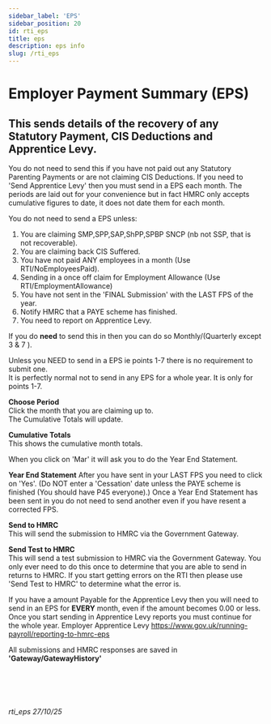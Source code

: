 ```yaml
---
sidebar_label: 'EPS'
sidebar_position: 20
id: rti_eps
title: eps
description: eps info
slug: /rti_eps
---
```


# Employer Payment Summary (EPS)

## This sends details of the recovery of any Statutory Payment, CIS Deductions and Apprentice Levy.

You do not need to send this if you have not paid out any Statutory Parenting Payments or are not claiming CIS Deductions.
If you need to 'Send Apprentice Levy' then you must send in a EPS each month.
The periods are laid out for your convenience but in fact HMRC only accepts cumulative figures to date, it does not date them for each month.


You do not need to send a EPS unless:  
1) You are claiming SMP,SPP,SAP,ShPP,SPBP SNCP (nb not SSP, that is not recoverable).   
2) You are claiming back CIS Suffered.  
3) You have not paid ANY employees in a month (Use RTI/NoEmployeesPaid).  
4) Sending in a once off claim for Employment Allowance (Use RTI/EmploymentAllowance)  
5) You have not sent in the 'FINAL Submission' with the LAST FPS of the year.  
6) Notify HMRC that a PAYE scheme has finished.  
7) You need to report on Apprentice Levy.  



If you do **need** to send this in then you can do so Monthly/(Quarterly except 3 & 7 ).

Unless you NEED to send in a EPS ie points 1-7 there is no requirement to submit one.  
It is perfectly normal not to send in any EPS for a whole year. It is only for points 1-7.



**Choose Period**  
Click the month that you are claiming up to.  
The Cumulative Totals will update.

**Cumulative Totals**  
This shows the cumulative month totals.

When you click on 'Mar' it will ask you to do the Year End Statement.

**Year End Statement** 
After you have sent in your LAST FPS you need to click on 'Yes'.
(Do NOT enter a 'Cessation' date unless the PAYE scheme is finished (You should have P45 everyone).) Once a Year End Statement has been sent in you do not need to send another even if you have resent a corrected FPS.

**Send to HMRC**\
This will send the submission to HMRC via the Government Gateway.


**Send Test to HMRC**\
This will send a test submission to HMRC via the Government Gateway. You only ever need to do this once to determine that you are able to send in returns to HMRC. If you start getting errors on the RTI then please use 'Send Test to HMRC' to determine what the error is.


If you have a amount Payable for the Apprentice Levy then you will need to send in an EPS for **EVERY** month, even if the amount becomes 0.00 or less. Once you start sending in Apprentice Levy reports you must continue for the whole year.
Employer Apprentice Levy
https://www.gov.uk/running-payroll/reporting-to-hmrc-eps

All submissions and HMRC responses are saved in **'Gateway/GatewayHistory'**
<br/>
<br/>
<br/>
<br/>
<br/>
###### rti_eps 27/10/25